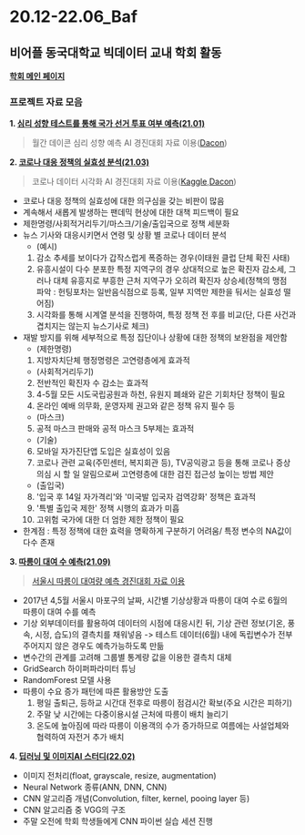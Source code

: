 # 20.12-22.06_Baf
## 비어플 동국대학교 빅데이터 교내 학회 활동
**[학회 메인 페이지](https://www.dgubaf.com/)**
### 프로젝트 자료 모음


**1. [심리 성향 테스트를 통해 국가 선거 투표 여부 예측(21.01)](https://github.com/JeongMinbbbb/20.12-22.06_Baf/tree/main/21.01_Psychological_Tendency_Data_Analysis)**
>월간 데이콘 심리 성향 예측 AI 경진대회 자료 이용([Dacon](https://dacon.io/competitions/official/235647/overview/description))


**2. [코로나 대응 정책의 실효성 분석(21.03)](https://github.com/JeongMinbbbb/20.12-22.06_Baf/tree/main/21.03_Analysis_Of_The_Effectiveness_Of_COVID19)**
>코로나 데이터 시각화 AI 경진대회 자료 이용([Kaggle](https://www.kaggle.com/datasets/kimjihoo/coronavirusdataset),[Dacon](https://dacon.io/competitions/official/235590/overview/description))
 - 코로나 대응 정책의 실효성에 대한 의구심을 갖는 비판이 많음
 - 계속해서 새롭게 발생하는 팬데믹 현상에 대한 대책 피드백이 필요
 - 제한명령/사회적거리두기/마스크/기술/출입국으로 정책 세분화
 - 뉴스 기사와 대응시키면서 연령 및 상황 별 코로나 데이터 분석
   - (예시)
    1. 감소 추세를 보이다가 갑작스럽게 폭증하는 경우(이태원 클럽 단체 확진 사태)
    2. 유흥시설이 다수 분포한 특정 지역구의 경우 상대적으로 높은 확진자 감소세, 그러나 대체 유흥지로 부흥한 근처 지역구가 오히려 확진자 상승세(정책의 맹점 파악 : 헌팅포차는 일반음식점으로 등록, 일부 지역만 제한을 둬서는 실효성 떨어짐)
    3. 시각화를 통해 시계열 분석을 진행하여, 특정 정책 전 후를 비교(단, 다른 사건과 겹치지는 않는지 뉴스기사로 체크)
 - 재발 방지를 위해 세부적으로 특정 집단이나 상황에 대한 정책의 보완점을 제안함
   - (제한명령)
    1. 지방자치단체 행정명령은 고연령층에게 효과적
   - (사회적거리두기)
    2. 전반적인 확진자 수 감소는 효과적
    3. 4-5월 모든 시도국립공원과 하천, 유원지 폐쇄와 같은 기회차단 정책이 필요
    4. 온라인 예배 의무화, 운영자제 권고와 같은 정책 유지 필수 등
   - (마스크)
    5. 공적 마스크 판매와 공적 마스크 5부제는 효과적
   - (기술)
    6. 모바일 자가진단앱 도입은 실효성이 있음
    7. 코로나 관련 교육(주민센터, 복지회관 등), TV공익광고 등을 통해 코로나 증상 의심 시 할 일 알림으로써 고연령층에 대한 검진 접근성 높이는 방법 제안
   - (출입국)
    8. '입국 후 14일 자가격리'와 '미국발 입국자 검역강화' 정책은 효과적
    9. '특별 출입국 제한' 정책 시행의 효과가 미흡
   10. 고위험 국가에 대한 더 엄한 제한 정책이 필요
 - 한계점 : 특정 정책에 대한 효력을 명확하게 구분하기 어려움/ 특정 변수의 NA값이 다수 존재

**3. [따릉이 대여 수 예측(21.09)](https://github.com/JeongMinbbbb/20.12-22.06_Baf/tree/main/21.09_Prediction_Of_The_Number_Of_Ttareungi_Rentals)**
>[서울시 따릉이 대여량 예측 경진대회 자료 이용](https://dacon.io/competitions/open/235576/data)
 - 2017년 4,5월 서울시 마포구의 날짜, 시간별 기상상황과 따릉이 대여 수로 6월의 따릉이 대여 수를 예측 
 - 기상 외부데이터를 활용하여 데이터의 시점에 대응시킨 뒤, 기상 관련 정보(기온, 풍속, 시정, 습도)의 결측치를 채워넣음
  -> 테스트 데이터(6월) 내에 독립변수가 전부 주어지지 않은 경우도 예측가능하도록 만듦
 - 변수간의 관계를 고려해 그룹별 통계량 값을 이용한 결측치 대체
 - GridSearch 하이퍼파라미터 튜닝
 - RandomForest 모델 사용
 - 따릉이 수요 증가 패턴에 따른 활용방안 도출
   1. 평일 출퇴근, 등하교 시간대 전후로 따릉이 점검시간 확보(주요 시간은 피하기)
   2. 주말 낮 시간에는 다중이용시설 근처에 따릉이 배치 늘리기
   3. 온도에 높아짐에 따라 따릉이 이용객의 수가 증가하므로 여름에는 사설업체와 협력하여 자전거 추가 배치

**4. [딥러닝 및 이미지AI 스터디(22.02)](https://github.com/JeongMinbbbb/20.12-22.06_Baf/tree/main/22.02_Image-Recognition_AI)**
 - 이미지 전처리(float, grayscale, resize, augmentation)
 - Neural Network 종류(ANN, DNN, CNN)
 - CNN 알고리즘 개념(Convolution, filter, kernel, pooing layer 등)
 - CNN 알고리즘 중 VGG의 구조
 - 주말 오전에 학회 학생들에게 CNN 파이썬 실습 세션 진행

 
